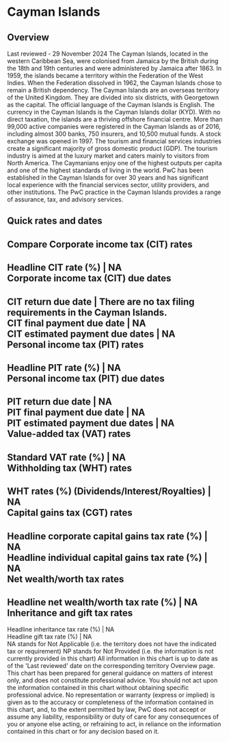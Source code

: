 # Cayman Islands
## Overview
Last reviewed - 29 November 2024
The Cayman Islands, located in the western Caribbean Sea, were colonised from Jamaica by the British during the 18th and 19th centuries and were administered by Jamaica after 1863. In 1959, the islands became a territory within the Federation of the West Indies. When the Federation dissolved in 1962, the Cayman Islands chose to remain a British dependency. The Cayman Islands are an overseas territory of the United Kingdom. They are divided into six districts, with Georgetown as the capital. The official language of the Cayman Islands is English. The currency in the Cayman Islands is the Cayman Islands dollar (KYD).
With no direct taxation, the islands are a thriving offshore financial centre. More than 99,000 active companies were registered in the Cayman Islands as of 2016, including almost 300 banks, 750 insurers, and 10,500 mutual funds. A stock exchange was opened in 1997. The tourism and financial services industries create a significant majority of gross domestic product (GDP). The tourism industry is aimed at the luxury market and caters mainly to visitors from North America. The Caymanians enjoy one of the highest outputs per capita and one of the highest standards of living in the world.
PwC has been established in the Cayman Islands for over 30 years and has significant local experience with the financial services sector, utility providers, and other institutions. The PwC practice in the Cayman Islands provides a range of assurance, tax, and advisory services.
## Quick rates and dates
Compare
Corporate income tax (CIT) rates   
---  
Headline CIT rate (%) |  NA  
Corporate income tax (CIT) due dates   
---  
CIT return due date |  There are no tax filing requirements in the Cayman Islands.  
CIT final payment due date |  NA  
CIT estimated payment due dates |  NA  
Personal income tax (PIT) rates   
---  
Headline PIT rate (%) |  NA  
Personal income tax (PIT) due dates   
---  
PIT return due date |  NA  
PIT final payment due date |  NA  
PIT estimated payment due dates |  NA  
Value-added tax (VAT) rates   
---  
Standard VAT rate (%) |  NA  
Withholding tax (WHT) rates   
---  
WHT rates (%) (Dividends/Interest/Royalties) |  NA  
Capital gains tax (CGT) rates   
---  
Headline corporate capital gains tax rate (%) |  NA  
Headline individual capital gains tax rate (%) |  NA  
Net wealth/worth tax rates   
---  
Headline net wealth/worth tax rate (%) |  NA  
Inheritance and gift tax rates   
---  
Headline inheritance tax rate (%) |  NA  
Headline gift tax rate (%) |  NA  
NA stands for Not Applicable (i.e. the territory does not have the indicated tax or requirement)
NP stands for Not Provided (i.e. the information is not currently provided in this chart) 
All information in this chart is up to date as of the 'Last reviewed' date on the corresponding territory Overview page. This chart has been prepared for general guidance on matters of interest only, and does not constitute professional advice. You should not act upon the information contained in this chart without obtaining specific professional advice. No representation or warranty (express or implied) is given as to the accuracy or completeness of the information contained in this chart, and, to the extent permitted by law, PwC does not accept or assume any liability, responsibility or duty of care for any consequences of you or anyone else acting, or refraining to act, in reliance on the information contained in this chart or for any decision based on it.
